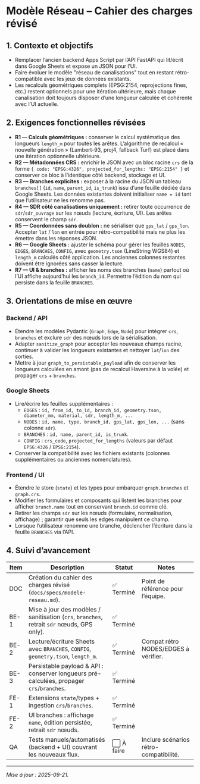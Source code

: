 # Modèle Réseau – Cahier des charges révisé

## 1. Contexte et objectifs
- Remplacer l’ancien backend Apps Script par l’API FastAPI qui lit/écrit dans Google Sheets et expose un JSON pour l’UI.
- Faire évoluer le modèle "réseau de canalisations" tout en restant rétro-compatible avec les jeux de données existants.
- Les recalculs géométriques complets (EPSG:2154, reprojections fines, etc.) restent optionnels pour une itération ultérieure, mais chaque canalisation doit toujours disposer d’une longueur calculée et cohérente avec l’UI actuelle.

## 2. Exigences fonctionnelles révisées
- **R1 — Calculs géométriques :** conserver le calcul systématique des longueurs `length_m` pour toutes les arêtes. L’algorithme de recalcul « nouvelle génération » (Lambert-93, proj4, fallback Turf) est placé dans une itération optionnelle ultérieure.
- **R2 — Métadonnées CRS :** enrichir le JSON avec un bloc racine `crs` de la forme `{ code: "EPSG:4326", projected_for_lengths: "EPSG:2154" }` et conserver ce bloc à l’identique côté backend, stockage et UI.
- **R3 — Branches explicites :** exposer à la racine du JSON un tableau `branches[]` (`id`, `name`, `parent_id`, `is_trunk`) issu d’une feuille dédiée dans Google Sheets. Les données existantes doivent initialiser `name = id` tant que l’utilisateur ne les renomme pas.
- **R4 — SDR côté canalisations uniquement :** retirer toute occurrence de `sdr`/`sdr_ouvrage` sur les nœuds (lecture, écriture, UI). Les arêtes conservent le champ `sdr`.
- **R5 — Coordonnées sans doublon :** ne sérialiser que `gps_lat` / `gps_lon`. Accepter `lat` / `lon` en entrée pour rétro-compatibilité mais ne plus les émettre dans les réponses JSON.
- **R6 — Google Sheets :** ajuster le schéma pour gérer les feuilles `NODES`, `EDGES`, `BRANCHES`, `CONFIG`, avec `geometry.tson` (LineString WGS84) et `length_m` calculés côté application. Les anciennes colonnes restantes doivent être ignorées sans casser la lecture.
- **R7 — UI & branches :** afficher les noms des branches (`name`) partout où l’UI affiche aujourd’hui les `branch_id`. Permettre l’édition du nom qui persiste dans la feuille `BRANCHES`.

## 3. Orientations de mise en œuvre
### Backend / API
- Étendre les modèles Pydantic (`Graph`, `Edge`, `Node`) pour intégrer `crs`, `branches` et exclure `sdr` des nœuds lors de la sérialisation.
- Adapter `sanitize_graph` pour accepter les nouveaux champs racine, continuer à valider les longueurs existantes et nettoyer `lat`/`lon` des sorties.
- Mettre à jour `graph_to_persistable_payload` afin de conserver les longueurs calculées en amont (pas de recalcul Haversine à la volée) et propager `crs` + `branches`.

### Google Sheets
- Lire/écrire les feuilles supplémentaires :
  - `EDGES` : `id, from_id, to_id, branch_id, geometry.tson, diameter_mm, material, sdr, length_m, ...`
  - `NODES` : `id, name, type, branch_id, gps_lat, gps_lon, ...` (sans colonne `sdr`).
  - `BRANCHES` : `id, name, parent_id, is_trunk`.
  - `CONFIG` : `crs_code`, `projected_for_lengths` (valeurs par défaut `EPSG:4326` / `EPSG:2154`).
- Conserver la compatibilité avec les fichiers existants (colonnes supplémentaires ou anciennes nomenclatures).

### Frontend / UI
- Étendre le store (`state`) et les types pour embarquer `graph.branches` et `graph.crs`.
- Modifier les formulaires et composants qui listent les branches pour afficher `branch.name` tout en conservant `branch.id` comme clé.
- Retirer les champs `sdr` sur les nœuds (formulaire, normalisation, affichage) ; garantir que seuls les edges manipulent ce champ.
- Lorsque l’utilisateur renomme une branche, déclencher l’écriture dans la feuille `BRANCHES` via l’API.

## 4. Suivi d’avancement
| Item | Description | Statut | Notes |
|------|-------------|--------|-------|
| DOC | Création du cahier des charges révisé (`docs/specs/modele-reseau.md`). | ✅ Terminé | Point de référence pour l’équipe. |
| BE-1 | Mise à jour des modèles / sanitisation (`crs`, `branches`, retrait `sdr` nœuds, GPS only). | ✅ Terminé | |
| BE-2 | Lecture/écriture Sheets avec `BRANCHES`, `CONFIG`, `geometry.tson`, `length_m`. | ✅ Terminé | Compat rétro NODES/EDGES à vérifier. |
| BE-3 | Persistable payload & API : conserver longueurs pré-calculées, propager `crs`/`branches`. | ✅ Terminé | |
| FE-1 | Extensions `state`/types + ingestion `crs`/`branches`. | ✅ Terminé | |
| FE-2 | UI branches : affichage `name`, édition persistée, retrait `sdr` nœuds. | ✅ Terminé | |
| QA | Tests manuels/automatisés (backend + UI) couvrant les nouveaux flux. | ⬜ À faire | Inclure scénarios rétro-compatibilité. |

---
_Mise à jour : 2025-09-21._
